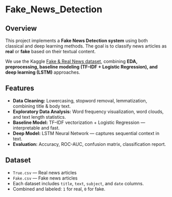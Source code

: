 # Fake_News_Detection

## Overview
This project implements a **Fake News Detection system** using both classical and deep learning methods. The goal is to classify news articles as **real** or **fake** based on their textual content.  

We use the Kaggle [Fake & Real News dataset](https://www.kaggle.com/datasets/clmentbisaillon/fake-and-real-news-dataset), combining **EDA, preprocessing, baseline modeling (TF–IDF + Logistic Regression), and deep learning (LSTM)** approaches.

## Features
- **Data Cleaning:** Lowercasing, stopword removal, lemmatization, combining title & body text.  
- **Exploratory Data Analysis:** Word frequency visualization, word clouds, and text length statistics.  
- **Baseline Model:** TF–IDF vectorization + Logistic Regression — interpretable and fast.  
- **Deep Model:** LSTM Neural Network — captures sequential context in text.  
- **Evaluation:** Accuracy, ROC-AUC, confusion matrix, classification report.

## Dataset
- `True.csv` — Real news articles  
- `Fake.csv` — Fake news articles  
- Each dataset includes `title`, `text`, `subject`, and `date` columns.  
- Combined and labeled: `1` for real, `0` for fake.
